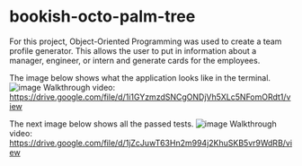 # bookish-octo-palm-tree

For this project, Object-Oriented Programming was used to create a team profile generator. This allows the user to put in information about a manager, engineer, or intern and generate cards for the employees.


The image below shows what the application looks like in the terminal.
![image](https://user-images.githubusercontent.com/77218022/126928332-70940f46-0947-4496-8ae4-7bc8ecfe43c8.png)
Walkthrough video: https://drive.google.com/file/d/1i1GYzmzdSNCgONDjVh5XLc5NFomORdt1/view

The next image below shows all the passed tests.
![image](https://user-images.githubusercontent.com/77218022/126928595-8b97dc0d-90f1-4aed-9dea-8ce39f9c5244.png)
Walkthrough video: https://drive.google.com/file/d/1jZcJuwT63Hn2m994j2KhuSKB5vr9WdRB/view

